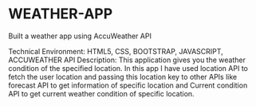 # WEATHER-APP
Built a weather app using AccuWeather API

Technical Environment: HTML5, CSS, BOOTSTRAP,  JAVASCRIPT, ACCUWEATHER API
Description: This application gives you the weather condition of the specified location. In this app I have used location API to fetch the user location and passing this location key to other APIs  like forecast API to get information of specific location and Current condition API to get current  weather condition of specific location.
